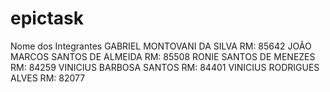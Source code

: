 # epictask
Nome dos Integrantes 
GABRIEL MONTOVANI DA SILVA     			RM: 85642
JOÃO MARCOS SANTOS DE ALMEIDA		RM: 85508
RONIE SANTOS DE MENEZES			RM: 84259
VINICIUS BARBOSA SANTOS 			RM: 84401
VINICIUS RODRIGUES ALVES 			RM: 82077
